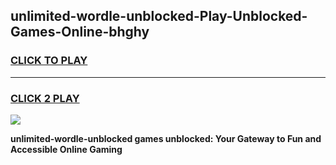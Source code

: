 
## unlimited-wordle-unblocked-Play-Unblocked-Games-Online-bhghy
<h3>
<a href="https://premium76.site?title=unlimited-wordle-unblocked&ref=25A">CLICK TO PLAY</a></h3>
<hr>

<h3>
<a href="https://premium76.site?title=unlimited-wordle-unblocked&ref=25A">CLICK 2 PLAY</a>
  
</h3>

<a href="https://premium76.site?title=unlimited-wordle-unblocked&ref=25A"><img src="https://clearcache.store/games.png"></a>


**unlimited-wordle-unblocked games unblocked: Your Gateway to Fun and Accessible Online Gaming**
